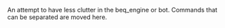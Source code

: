An attempt to have less clutter in the beq_engine or bot.
Commands that can be separated are moved here.
